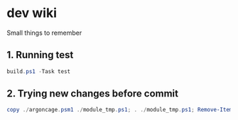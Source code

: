 # dev wiki

Small things to remember

## 1. Running test

```PowerShell
build.ps1 -Task test
```

## 2. Trying new changes before commit

```PowerShell
copy ./argoncage.psm1 ./module_tmp.ps1; . ./module_tmp.ps1; Remove-Item ./module_tmp.ps1
```
